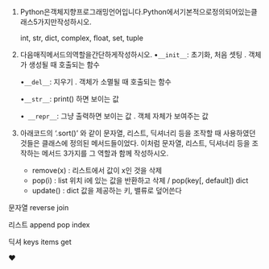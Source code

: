 1. Python은객체지향프로그래밍언어입니다.Python에서기본적으로정의되어있는클래스5가지만작성하시오.

   int, str, dict, complex, float, set, tuple



2. 다음매직메서드의역할을간단하게작성하시오.
   •`__init__`: 초기화, 처음 셋팅 . 객체가 생성될 때 호출되는 함수

   •`__del__`: 지우기 . 객체가 소멸될 때 호출되는 함수

   •`__str__`: print() 하면 보이는 값

   •` __repr__`: 그냥 출력하면 보이는 값 . 객체 자체가 보여주는 값

   

3. 아래코드의 ‘.sort()’ 와 같이 문자열, 리스트, 딕셔너리 등을 조작할 때 사용하였던 것들은 클래스에 정의된 메서드들이었다. 이처럼 문자열, 리스트, 딕셔너리 등을 조작하는 메서드 3가지를 그 역할과 함께 작성하시오.
   * remove(x) : 리스트에서 값이 x인 것을 삭제
   * pop(i) : list 위치 i에 있는 값을 반환하고 삭제 / pop(key[, default]) dict
   * update() : dict 값을 제공하는 키, 밸류로 덮어쓴다



문자열 reverse join

리스트 append pop index 

딕셔 keys items get

:heart: